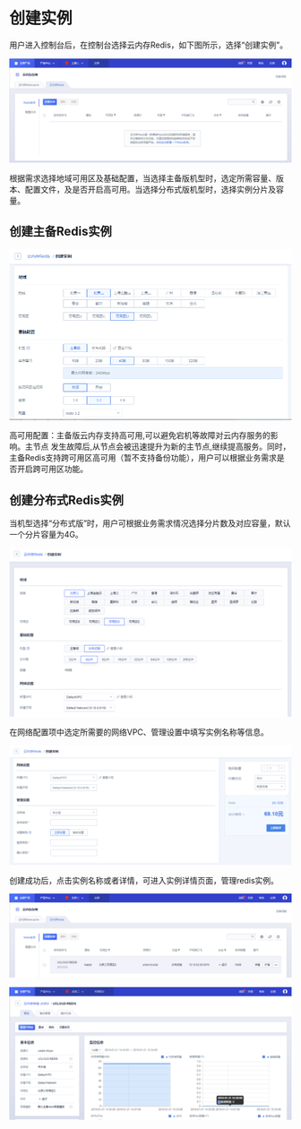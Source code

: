 # 创建实例



用户进入控制台后，在控制台选择云内存Redis，如下图所示，选择“创建实例”。

![image](/images/redisv401.png)

根据需求选择地域可用区及基础配置，当选择主备版机型时，选定所需容量、版本、配置文件，及是否开启高可用。当选择分布式版机型时，选择实例分片及容量。

## 创建主备Redis实例

![image](/images/redis01.png)

高可用配置：主备版云内存支持高可用,可以避免宕机等故障对云内存服务的影响。主节点 发生故障后,从节点会被迅速提升为新的主节点,继续提高服务。同时，主备Redis支持跨可用区高可用（暂不支持备份功能），用户可以根据业务需求是否开启跨可用区功能。

## 创建分布式Redis实例

当机型选择“分布式版”时，用户可根据业务需求情况选择分片数及对应容量，默认一个分片容量为4G。

![image](/images/udredis202006000.png)


在网络配置项中选定所需要的网络VPC、管理设置中填写实例名称等信息。

![image](/images/redis02.png)

创建成功后，点击实例名称或者详情，可进入实例详情页面，管理redis实例。

![image](/images/redisv402.png)

![image](/images/redisv403.png)
